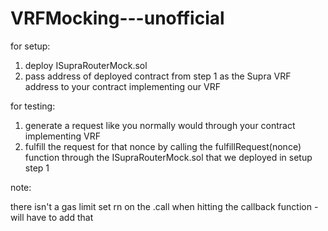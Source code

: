 # VRFMocking---unofficial

for setup:

1. deploy ISupraRouterMock.sol
2. pass address of deployed contract from step 1 as the Supra VRF address to your contract implementing our VRF

for testing:

1. generate a request like you normally would through your contract implementing VRF
2. fulfill the request for that nonce by calling the fulfillRequest(nonce) function through the ISupraRouterMock.sol that we deployed in setup step 1


note:

there isn't a gas limit set rn on the .call when hitting the callback function - will have to add that
